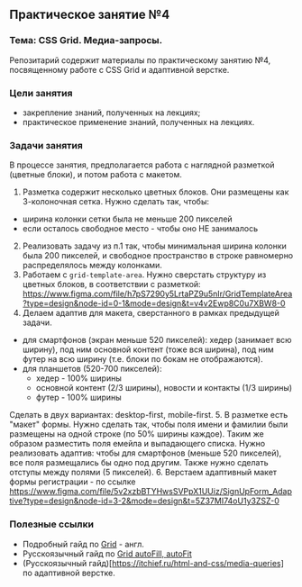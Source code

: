 ## Практическое занятие №4

### Тема: CSS Grid. Медиа-запросы.

Репозитарий содержит материалы по практическому занятию №4, посвященному работе с CSS Grid и адаптивной верстке.

### Цели занятия
- закрепление знаний, полученных на лекциях;
- практическое применение знаний, полученных на лекциях.

### Задачи занятия
В процессе занятия, предполагается работа с наглядной разметкой (цветные блоки), и потом работа с макетом.

1. Разметка содержит несколько цветных блоков. Они размещены как 3-колоночная сетка. Нужно сделать так, чтобы:
 - ширина колонки сетки была не меньше 200 пикселей
 - если осталось свободное место - чтобы оно НЕ занималось
2. Реализовать задачу из п.1 так, чтобы минимальная ширина колонки была 200 пикселей, и свободное пространство в строке равномерно распределялось между колонками.
3. Работаем с `grid-template-area`. Нужно сверстать структуру из цветных блоков, в соответствии с разметкой: https://www.figma.com/file/h7pS7290y5LrtaPZ9u5nIr/GridTemplateArea?type=design&node-id=0-1&mode=design&t=v4v2Ewp8C0u7XBW8-0
4. Делаем адаптив для макета, сверстанного в рамках предыдущей задачи.
 - для смартфонов (экран меньше 520 пикселей): хедер (занимает всю ширину), под ним основной контент (тоже вся ширина), под ним футер на всю ширину (т.е. блоки по бокам не отображаются).
 - для планшетов (520-700 пикселей):
   * хедер - 100% ширины
   * основной контент (2/3 ширины), новости и контакты (1/3 ширины)
   * футер - 100% ширины

Сделать в двух вариантах: desktop-first, mobile-first.
5. В разметке есть "макет" формы. Нужно сделать так, чтобы поля имени и фамилии были размещены на одной строке (по 50% ширины каждое). Таким же образом разместить поля емейла и выпадающего списка. Нужно реализовать адаптив: чтобы для смартфонов (меньше 520 пикселей), все поля размещались бы одно под другим. Также нужно сделать отступы между полями (5 пикселей).
6. Верстаем адаптивный макет формы регистрации - по ссылке https://www.figma.com/file/5v2xzbBTYHwsSVPpX1UUiz/SignUpForm_Adaptive?type=design&node-id=3-2&mode=design&t=5Z37MI74oU1y3ZSZ-0


### Полезные ссылки
 - Подробный гайд по [Grid](https://css-tricks.com/snippets/css/complete-guide-grid/) - англ.
 - Русскоязычный гайд по [Grid autoFill, autoFit](https://medium.com/@stasonmars/%D0%BA%D0%B0%D0%BA-%D1%80%D0%B0%D0%B1%D0%BE%D1%82%D0%B0%D1%8E%D1%82-auto-fill-%D0%B8-auto-fit-%D0%B2-css-grid-7d903a6c678e)
 - (Русскоязычный гайд)[https://itchief.ru/html-and-css/media-queries] по адаптивной верстке.